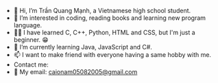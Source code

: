 - 👋 Hi, I’m Trần Quang Mạnh, a Vietnamese high school student.
- 👀 I’m interested in coding, reading books and learning new program language.
- 👨‍💻 I have learned C, C++, Python, HTML and CSS, but I'm just a beginner. 😁
- 🌱 I’m currently learning Java, JavaScript and C#.
- 📫 I want to make friend with everyone having a same hobby with me.
- Contact me:
- 📧 My email: caionam05082005@gmail.com

<!---
tranmanhlt7a4/tranmanhlt7a4 is a ✨ special ✨ repository because its `README.md` (this file) appears on your GitHub profile.
You can click the Preview link to take a look at your changes.
--->
